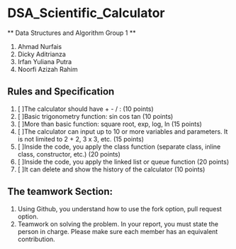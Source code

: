 # DSA_Scientific_Calculator

** Data Structures and Algorithm Group 1 **
1. Ahmad Nurfais
2. Dicky Aditrianza
3. Irfan Yuliana Putra
4. Noorfi Azizah Rahim

## Rules and Specification 
1. [ ]The calculator should have + - / :   (10 points)
2. [ ]Basic trigonometry function: sin cos tan (10 points)
3. [ ]More than basic function: square root, exp, log, ln (15 points)
4. [ ]The calculator can input up to 10 or more variables and parameters. It is not limited to 2 + 2, 3 x 3, etc. (15 points)
5. [ ]Inside the code, you apply the class function (separate class, inline class, constructor, etc.) (20 points)
6. [ ]Inside the code, you apply the linked list or queue function (20 points)
7. [ ]It can delete and show the history of the calculator (10 points)

## The teamwork Section: 
1. Using Github, you understand how to use the fork option, pull request option.
2. Teamwork on solving the problem. In your report, you must state the person in charge. Please make sure each member has an equivalent contribution.
